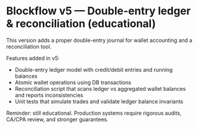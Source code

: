 Blockflow v5 — Double-entry ledger & reconciliation (educational)
=================================================================
This version adds a proper double-entry journal for wallet accounting and a reconciliation tool.

Features added in v5:
- Double-entry ledger model with credit/debit entries and running balances
- Atomic wallet operations using DB transactions
- Reconciliation script that scans ledger vs aggregated wallet balances and reports inconsistencies
- Unit tests that simulate trades and validate ledger balance invariants

Reminder: still educational. Production systems require rigorous audits, CA/CPA review, and stronger guarantees.
